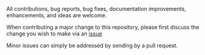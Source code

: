 All contributions, bug reports, bug fixes, documentation improvements, enhancements, and ideas are welcome.


When contributing a major change to this repository, please first discuss the
change you wish to make via an [issue](contributing/ISSUES.md) 

Minor issues can simply be addressed by sending by a pull request.
